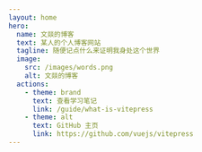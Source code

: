 ```yaml
---
layout: home
hero:
  name: 文燚的博客
  text: 某人的个人博客网站
  tagline: 随便记点什么来证明我身处这个世界
  image:
    src: /images/words.png
    alt: 文燚的博客
  actions:
    - theme: brand
      text: 查看学习笔记
      link: /guide/what-is-vitepress
    - theme: alt
      text: GitHub 主页
      link: https://github.com/vuejs/vitepress
---
```

